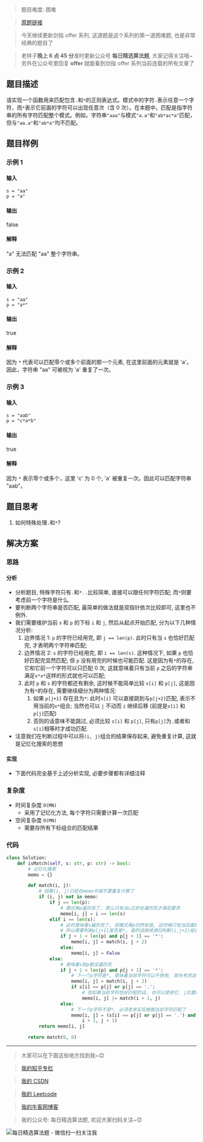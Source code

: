 > 题目难度: 困难

> [原题链接](https://leetcode-cn.com/problems/zheng-ze-biao-da-shi-pi-pei-lcof/)

> 今天继续更新剑指 offer 系列, 这道题是这个系列的第一道困难题, 也是非常经典的题目了

> 老样子**晚上 6 点 45 分**准时更新公众号 **每日精选算法题**, 大家记得关注哦~ 另外在公众号里回复 **offer** 就能看到剑指 offer 系列当前连载的所有文章了

## 题目描述

请实现一个函数用来匹配包含`.`和`*`的正则表达式。模式中的字符`.`表示任意一个字符，而`*`表示它前面的字符可以出现任意次（含 0 次）。在本题中，匹配是指字符串的所有字符匹配整个模式。例如，字符串`"aaa"`与模式`"a.a"`和`"ab*ac*a"`匹配，但与`"aa.a"`和`"ab*a"`均不匹配。

## 题目样例

### 示例 1

#### 输入

```
s = "aa"
p = "a"
```

#### 输出

false

#### 解释

"a" 无法匹配 "aa" 整个字符串。

### 示例 2

#### 输入

```
s = "aa"
p = "a*"
```

#### 输出

true

#### 解释

因为 `*` 代表可以匹配零个或多个前面的那一个元素, 在这里前面的元素就是 'a'。因此，字符串 "aa" 可被视为 'a' 重复了一次。

### 示例 3

#### 输入

```
s = "aab"
p = "c*a*b"
```

#### 输出

true

#### 解释

因为 `*` 表示零个或多个，这里 'c' 为 0 个, 'a' 被重复一次。因此可以匹配字符串 "aab"。

## 题目思考

1. 如何特殊处理`.`和`*`?

## 解决方案

### 思路

#### 分析

- 分析题目, 特殊字符只有`.`和`*`. `.`比较简单, 直接可以跟任何字符匹配; 而`*`则要考虑前一个字符是什么.
- 要判断两个字符串是否匹配, 最简单的做法就是双指针依次比较即可, 这里也不例外.
- 我们需要维护当前 `s` 和 `p` 的下标 `i` 和 `j`, 然后从起点开始匹配, 分为以下几种情况分析:
  1. 边界情况 1: `p` 的字符已经用完, 即 `j == len(p)`. 此时只有当 `s` 也恰好匹配完, 才表明两个字符串匹配;
  2. 边界情况 2: `s` 的字符已经用完, 即 `i == len(s)`. 这种情况下, 如果 `p` 也恰好匹配完显然匹配; 但 `p` 没有用完的时候也可能匹配. 这是因为有`*`的存在, 它和它前一个字符可以只匹配 0 次, 这就意味着只有当前 `p` 之后的字符串满足`x*x*`这样的形式就也可以匹配;
  3. 此时 `p` 和 `s` 的字符都还有剩余, 这时候不能简单比较 `s[i]` 和 `p[j]`, 这是因为有`*`的存在, 需要继续细分为两种情况:
     1. 如果 `p[j+1]` 存在且为`*`: 此时`s[i]` 可以直接跳到与`p[j+2]`匹配, 表示不用当前的`x*`组合; 当然也可以 `j` 不动而 `i` 继续后移 (前提是`s[i]` 和 `p[j]`匹配)
     2. 否则的话意味不能跳过, 必须比较 `s[i]` 和 `p[j]`, 只有`p[j]`为`.`或者和`s[i]`相等时才成功匹配.
- 注意我们在判断过程中可以将`(i, j)`组合的结果保存起来, 避免重复计算, 这就是记忆化搜索的思想

#### 实现

- 下面代码完全基于上述分析实现, 必要步骤都有详细注释

### 复杂度

- 时间复杂度 `O(MN)`
  - 采用了记忆化方法, 每个字符只需要计算一次匹配
- 空间复杂度 `O(MN)`
  - 需要存所有下标组合的匹配结果

### 代码

```python
class Solution:
    def isMatch(self, s: str, p: str) -> bool:
        # 记忆化搜索
        memo = {}

        def match(i, j):
            # 如果(i, j)已经在memo中就不要重复计算了
            if (i, j) not in memo:
                if j == len(p):
                    # 模式串p遍历完了, 那么只有当s正好也遍历完才满足要求
                    memo[i, j] = i == len(s)
                elif i == len(s):
                    # 此时意味着s遍历完了, 但模式串p仍然有值, 这时候只有当后面的模式串都是x*x*这样的形式才可以, 代表后面的x*都只匹配0次
                    # 所以需要判断p[j+1]是否是*, 是的话继续递归判断(i,j+2)组合, 否则直接返回False
                    if j + 1 < len(p) and p[j + 1] == '*':
                        memo[i, j] = match(i, j + 2)
                    else:
                        memo[i, j] = False
                else:
                    # 意味着s和p都没遍历完
                    if j + 1 < len(p) and p[j + 1] == '*':
                        # 下一个p字符是*, 意味着当前字符可以不使用, 首先考虑这种情况
                        memo[i, j] = match(i, j + 2)
                        if s[i] == p[j] or p[j] == '.':
                            # 但如果当前字符恰好匹配的话, 也可以使用它, j位置保持不变, i后移
                            memo[i, j] |= match(i + 1, j)
                    else:
                        # 下一个p字符不是*, 必须老老实实根据当前字符匹配了
                        memo[i, j] = (s[i] == p[j] or p[j] == '.') and match(
                            i + 1, j + 1)
            return memo[i, j]

        return match(0, 0)
```

---

> 大家可以在下面这些地方找到我~😊

> [我的知乎专栏](https://zhuanlan.zhihu.com/c_1242508721932464128)

> [我的 CSDN](https://me.csdn.net/zjulyx1993)

> [我的 Leetcode](https://leetcode-cn.com/u/suibianfahui/)

> [我的牛客网博客](https://blog.nowcoder.net/zjulyx)

> 我的公众号: 每日精选算法题, 欢迎大家扫码关注~😊

![每日精选算法题 - 微信扫一扫关注我](https://mmbiz.qpic.cn/mmbiz_jpg/1KjZicMlYPMgZWmoL4eYcs6UcfmvsetDWME2YJyaCp9oT9z3U573FWENBNhyOByxYI0epew6O37hiaOhdh90QeJg/640?wx_fmt=jpeg&tp=webp&wxfrom=5&wx_lazy=1&wx_co=1)
